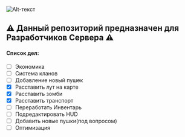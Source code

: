 ![Alt-текст](http://loadscreen.nex-base.ru/dayz/img/test.jpg)

## :warning: __Данный репозиторий предназначен для Разработчиков Сервера__ :warning:

#### Список дел:
- [ ] Экономика
- [ ] Система кланов
- [ ] Добавление новый пушек
- [X] Расставить лут на карте
- [X] Расставить зомби
- [X] Расставить транспорт
- [ ] Переработать Инвентарь
- [ ] Подредактировать HUD
- [ ] Добавить новые пушки(под вопросом)
- [ ] Оптимизация
